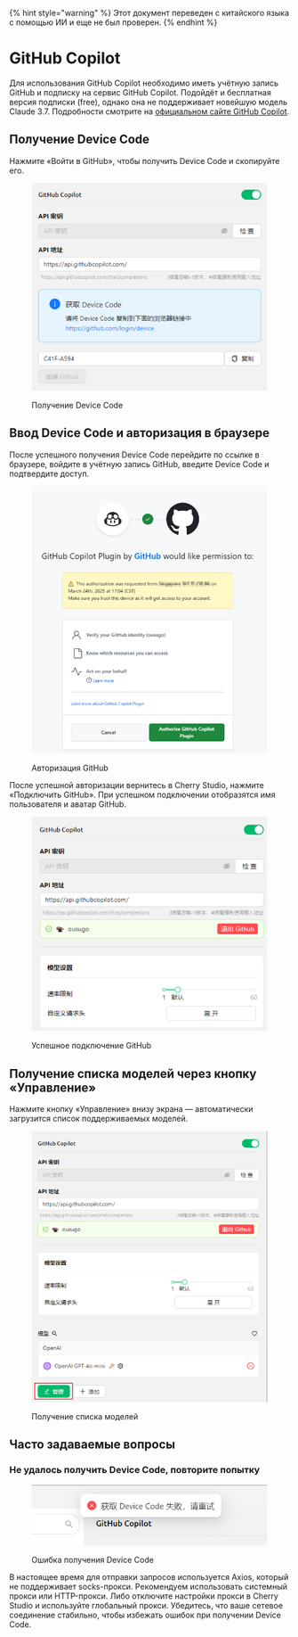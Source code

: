 
{% hint style="warning" %}
Этот документ переведен с китайского языка с помощью ИИ и еще не был проверен.
{% endhint %}

# GitHub Copilot

Для использования GitHub Copilot необходимо иметь учётную запись GitHub и подписку на сервис GitHub Copilot. Подойдёт и бесплатная версия подписки (free), однако она не поддерживает новейшую модель Claude 3.7. Подробности смотрите на [официальном сайте GitHub Copilot](https://github.com/features/copilot).

## Получение Device Code

Нажмите «Войти в GitHub», чтобы получить Device Code и скопируйте его.

<figure><img src="../../.gitbook/assets/获取DeviceCode.png" alt="Пример получения Device Code"><figcaption><p>Получение Device Code</p></figcaption></figure>

## Ввод Device Code и авторизация в браузере

После успешного получения Device Code перейдите по ссылке в браузере, войдите в учётную запись GitHub, введите Device Code и подтвердите доступ.

<figure><img src="../../.gitbook/assets/GitHub授权.png" alt="Пример авторизации GitHub"><figcaption><p>Авторизация GitHub</p></figcaption></figure>

После успешной авторизации вернитесь в Cherry Studio, нажмите «Подключить GitHub». При успешном подключении отобразятся имя пользователя и аватар GitHub.

<figure><img src="../../.gitbook/assets/GitHub连接成功.png" alt="Пример успешного подключения GitHub"><figcaption><p>Успешное подключение GitHub</p></figcaption></figure>

## Получение списка моделей через кнопку «Управление»

Нажмите кнопку «Управление» внизу экрана — автоматически загрузится список поддерживаемых моделей.

<figure><img src="../../.gitbook/assets/管理按钮获取模型列表.png" alt="Пример получения списка моделей"><figcaption><p>Получение списка моделей</p></figcaption></figure>

## Часто задаваемые вопросы

### Не удалось получить Device Code, повторите попытку

<figure><img src="../../.gitbook/assets/获取DeviceCode失败.png" alt="Пример ошибки получения Device Code"><figcaption><p>Ошибка получения Device Code</p></figcaption></figure>

В настоящее время для отправки запросов используется Axios, который не поддерживает socks-прокси. Рекомендуем использовать системный прокси или HTTP-прокси. Либо отключите настройки прокси в Cherry Studio и используйте глобальный прокси. Убедитесь, что ваше сетевое соединение стабильно, чтобы избежать ошибок при получении Device Code.
